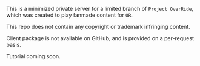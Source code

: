 This is a minimized private server for a limited branch of `Project OverRide`, which was created to play fanmade content for `OR`.

This repo does not contain any copyright or trademark infringing content.

Client package is not available on GitHub, and is provided on a per-request basis. 

Tutorial coming soon.
